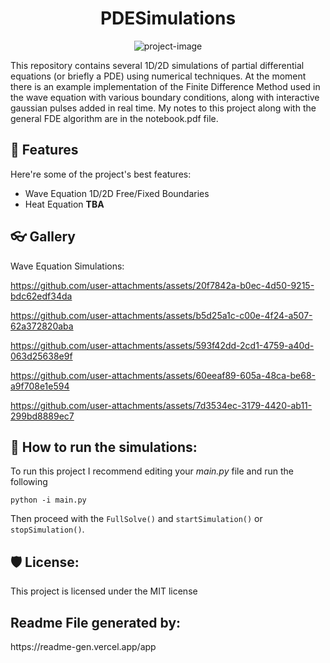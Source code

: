 <h1 align="center" id="title">PDESimulations</h1>

<p align="center"><img src="https://socialify.git.ci/farrucho/PDESimulations/image?font=Inter&amp;language=1&amp;name=1&amp;owner=1&amp;stargazers=1&amp;theme=Light" alt="project-image"></p>

<p id="description">This repository contains several 1D/2D simulations of partial differential equations (or briefly a PDE) using numerical techniques. At the moment there is an example implementation of the Finite Difference Method used in the wave equation with various boundary conditions, along with interactive gaussian pulses added in real time. My notes to this project along with the general FDE algorithm are in the notebook.pdf file.</p>

  
  
<h2>🧐 Features</h2>

Here're some of the project's best features:

*   Wave Equation 1D/2D Free/Fixed Boundaries
*   Heat Equation **TBA**

<h2>👓 Gallery</h2>

Wave Equation Simulations:


https://github.com/user-attachments/assets/20f7842a-b0ec-4d50-9215-bdc62edf34da

https://github.com/user-attachments/assets/b5d25a1c-c00e-4f24-a507-62a372820aba

https://github.com/user-attachments/assets/593f42dd-2cd1-4759-a40d-063d25638e9f

https://github.com/user-attachments/assets/60eeaf89-605a-48ca-be68-a9f708e1e594

https://github.com/user-attachments/assets/7d3534ec-3179-4420-ab11-299bd8889ec7

<h2>🍰 How to run the simulations:</h2>

To run this project I recommend editing your *main.py* file and run the following

```python -i main.py```

Then proceed with the ```FullSolve()``` and ```startSimulation()``` or ```stopSimulation()```.

<h2>🛡️ License:</h2>

This project is licensed under the MIT license

<h2>Readme File generated by:</h2>
https://readme-gen.vercel.app/app
